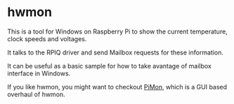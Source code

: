 # hwmon

This is a tool for Windows on Raspberry Pi to show the current temperature, clock speeds and voltages.

It talks to the RPIQ driver and send Mailbox requests for these information.

It can be useful as a basic sample for how to take avantage of mailbox interface in Windows.

If you like hwmon, you might want to checkout [PiMon](https://github.com/driver1998/PiMon), which is a GUI based overhaul of hwmon.
